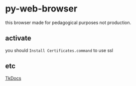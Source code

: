 # py-web-browser

this browser made for pedagogical purposes not production.

## activate

you should `Install Certificates.command` to use ssl

## etc

[TkDocs](https://tkdocs.com/index.html)

